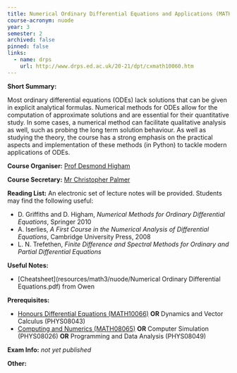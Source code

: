 ```yaml
---
title: Numerical Ordinary Differential Equations and Applications (MATH10060)
course-acronym: nuode
year: 3
semester: 2
archived: false
pinned: false
links:
  - name: drps
    url: http://www.drps.ed.ac.uk/20-21/dpt/cxmath10060.htm
---
```


**Short Summary:** 

Most ordinary differential equations (ODEs) lack solutions that can be given in explicit analytical formulas. Numerical methods for ODEs allow for the computation of approximate solutions and are essential for their quantitative study. In some cases, a numerical method can facilitate qualitative analysis as well, such as probing the long term solution behaviour. As well as studying the theory, the course has a strong emphasis on  the practical aspects and implementation of these methods (in Python) to tackle modern applications of ODEs.

**Course Organiser:** [Prof Desmond Higham](<d.j.higham@ed.ac.uk>)

**Course Secretary:** [Mr Christopher Palmer](<chris.palmer@ed.ac.uk>) 

**Reading List:** An electronic set of lecture notes will be provided. Students may find the following useful:

- D. Griffiths and D. Higham, *Numerical Methods for Ordinary Differential Equations*,
  Springer 2010
- A. Iserlies, *A First Course in the Numerical Analysis of Differential Equations*, Cambridge University Press, 2008
- L. N. Trefethen, *Finite Difference and Spectral Methods for Ordinary and Partial Differential Equations*

**Useful Notes:**

- [Cheatsheet](resources/math3/nuode/Numerical Ordinary Differential Equations.pdf) from Owen

**Prerequisites:** 

- [Honours Differential Equations (MATH10066)](/math3/#hdeq) **OR** Dynamics and Vector Calculus (PHYS08043)
- [Computing and Numerics (MATH08065)](/math2/#cnu) **OR**  Computer Simulation (PHYS08026) **OR** Programming and Data Analysis (PHYS08049)

**Exam Info:** *not yet published*

**Other:**

